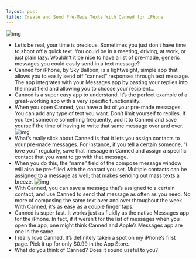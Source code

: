```yaml
---
layout: post
title: Create and Send Pre-Made Texts With Canned for iPhone
---
```

![img](http://media.idownloadblog.com/wp-content/uploads/2011/01/Canned-e1294285991782.png)
* Let’s be real, your time is precious. Sometimes you just don’t have time to shoot off a quick text. You could be in a meeting, driving, at work, or just plain lazy. Wouldn’t it be nice to have a list of pre-made, generic messages you could easily send in a text message?
* Canned for iPhone, by Sky Balloon, is a lightweight, simple app that allows you to easily send off “canned” responses through text message. The app integrates with your Messages app by pasting your replies into the input field and allowing you to choose your recipient…
* Canned is a super easy app to understand. It’s the perfect example of a great-working app with a very specific functionality.
* When you open Canned, you have a list of your pre-made messages. You can add any type of text you want. Don’t limit yourself to replies. If you text someone something frequently, add it to Canned and save yourself the time of having to write that same message over and over.
![img](http://media.idownloadblog.com/wp-content/uploads/2011/01/Canned-List.png)
* What’s really slick about Canned is that it lets you assign contacts to your pre-made messages. For instance, if you tell a certain someone, “I love you” regularly, save that message in Canned and assign a specific contact that you want to go with that message.
* When you do this, the “name” field of the compose message window will also be pre-filled with the contact you set. Multiple contacts can be assigned to a message as well; that makes sending out mass texts a breeze.
![img](http://media.idownloadblog.com/wp-content/uploads/2011/01/Canned-Compose-e1294366424922.png)
* With Canned, you can save a message that’s assigned to a certain contact, and use Canned to send that message as often as you need. No more of composing the same text over and over throughout the week. With Canned, it’s as easy as a couple finger taps.
* Canned is super fast. It works just as fluidly as the native Messages app for the iPhone. In fact, if it weren’t for the list of messages when you open the app, one might think Canned and Apple’s Messages app are one in the same.
* I really love Canned. It’s definitely taken a spot on my iPhone’s first page. Pick it up for only $0.99 in the App Store.
* What do you think of Canned? Does it sound useful to you?

